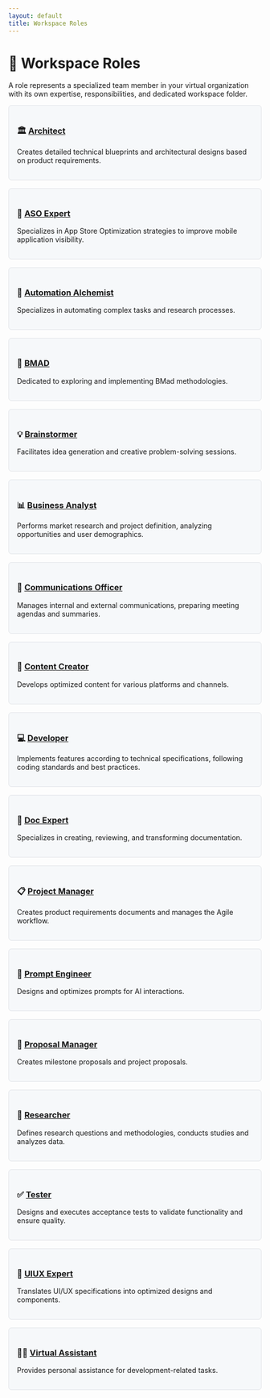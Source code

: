 ```yaml
---
layout: default
title: Workspace Roles
---
```


# 👥 Workspace Roles

A role represents a specialized team member in your virtual organization with its own expertise, responsibilities, and dedicated workspace folder.

<div class="role-grid">
  <div class="role-card">
    <h3>🏛️ <a href="architect">Architect</a></h3>
    <p>Creates detailed technical blueprints and architectural designs based on product requirements.</p>
  </div>
  
  <div class="role-card">
    <h3>📱 <a href="aso-expert">ASO Expert</a></h3>
    <p>Specializes in App Store Optimization strategies to improve mobile application visibility.</p>
  </div>
  
  <div class="role-card">
    <h3>🔄 <a href="automation-alchemist">Automation Alchemist</a></h3>
    <p>Specializes in automating complex tasks and research processes.</p>
  </div>
  
  <div class="role-card">
    <h3>🧱 <a href="bmad">BMAD</a></h3>
    <p>Dedicated to exploring and implementing BMad methodologies.</p>
  </div>
  
  <div class="role-card">
    <h3>💡 <a href="brainstormer">Brainstormer</a></h3>
    <p>Facilitates idea generation and creative problem-solving sessions.</p>
  </div>
  
  <div class="role-card">
    <h3>📊 <a href="business-analyst">Business Analyst</a></h3>
    <p>Performs market research and project definition, analyzing opportunities and user demographics.</p>
  </div>
  
  <div class="role-card">
    <h3>📢 <a href="communications-officer">Communications Officer</a></h3>
    <p>Manages internal and external communications, preparing meeting agendas and summaries.</p>
  </div>
  
  <div class="role-card">
    <h3>📝 <a href="content-creator">Content Creator</a></h3>
    <p>Develops optimized content for various platforms and channels.</p>
  </div>
  
  <div class="role-card">
    <h3>💻 <a href="developer">Developer</a></h3>
    <p>Implements features according to technical specifications, following coding standards and best practices.</p>
  </div>
  
  <div class="role-card">
    <h3>📖 <a href="doc-expert">Doc Expert</a></h3>
    <p>Specializes in creating, reviewing, and transforming documentation.</p>
  </div>
  
  <div class="role-card">
    <h3>📋 <a href="project-manager">Project Manager</a></h3>
    <p>Creates product requirements documents and manages the Agile workflow.</p>
  </div>
  
  <div class="role-card">
    <h3>🤖 <a href="prompt-engineer">Prompt Engineer</a></h3>
    <p>Designs and optimizes prompts for AI interactions.</p>
  </div>
  
  <div class="role-card">
    <h3>📑 <a href="proposal-manager">Proposal Manager</a></h3>
    <p>Creates milestone proposals and project proposals.</p>
  </div>
  
  <div class="role-card">
    <h3>🔬 <a href="researcher">Researcher</a></h3>
    <p>Defines research questions and methodologies, conducts studies and analyzes data.</p>
  </div>
  
  <div class="role-card">
    <h3>✅ <a href="tester">Tester</a></h3>
    <p>Designs and executes acceptance tests to validate functionality and ensure quality.</p>
  </div>
  
  <div class="role-card">
    <h3>🎨 <a href="uiux-expert">UIUX Expert</a></h3>
    <p>Translates UI/UX specifications into optimized designs and components.</p>
  </div>
  
  <div class="role-card">
    <h3>🧑‍💼 <a href="virtual-assistant">Virtual Assistant</a></h3>
    <p>Provides personal assistance for development-related tasks.</p>
  </div>
</div>

<style>
.role-grid {
  display: grid;
  grid-template-columns: repeat(auto-fill, minmax(300px, 1fr));
  gap: 1rem;
  margin-bottom: 2rem;
}

.role-card {
  border: 1px solid #e1e4e8;
  border-radius: 6px;
  padding: 1rem;
  background-color: #f6f8fa;
  transition: transform 0.2s ease-in-out, box-shadow 0.2s ease-in-out;
}

.role-card:hover {
  transform: translateY(-5px);
  box-shadow: 0 10px 20px rgba(0, 0, 0, 0.1);
}
</style>